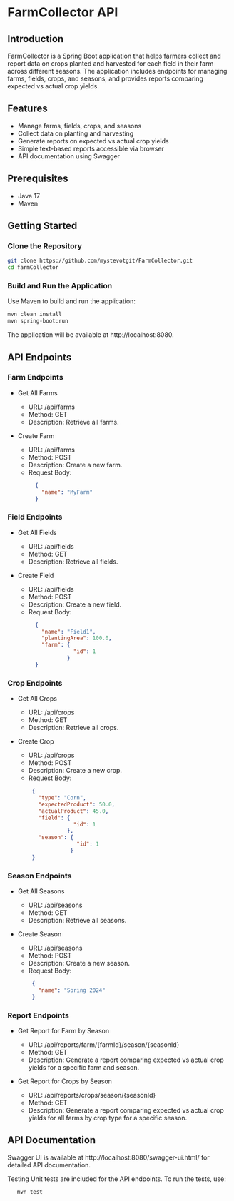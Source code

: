 # FarmCollector API

## Introduction

FarmCollector is a Spring Boot application that helps farmers collect and report data on crops planted and harvested for each field in their farm across different seasons. The application includes endpoints for managing farms, fields, crops, and seasons, and provides reports comparing expected vs actual crop yields.

## Features

- Manage farms, fields, crops, and seasons
- Collect data on planting and harvesting
- Generate reports on expected vs actual crop yields
- Simple text-based reports accessible via browser
- API documentation using Swagger

## Prerequisites

- Java 17
- Maven

## Getting Started

### Clone the Repository

```bash
git clone https://github.com/mystevotgit/FarmCollector.git
cd farmCollector
```

### Build and Run the Application
Use Maven to build and run the application:
```bash
mvn clean install
mvn spring-boot:run

```

The application will be available at http://localhost:8080.

## API Endpoints
### Farm Endpoints

- Get All Farms
  - URL: /api/farms
  - Method: GET
  - Description: Retrieve all farms.

- Create Farm
  -   URL: /api/farms
  - Method: POST
  - Description: Create a new farm.
  - Request Body:
    ```json
      {
        "name": "MyFarm"
      }
    ```
### Field Endpoints
- Get All Fields
  - URL: /api/fields
  - Method: GET
  - Description: Retrieve all fields.
  
- Create Field
  - URL: /api/fields
  - Method: POST
  - Description: Create a new field.
  - Request Body:
      ```json
        {
          "name": "Field1",
          "plantingArea": 100.0,
          "farm": {
                    "id": 1
                  }
        }
      ```
### Crop Endpoints

- Get All Crops
  - URL: /api/crops
  - Method: GET
  - Description: Retrieve all crops.
  
- Create Crop
  - URL: /api/crops
  - Method: POST
  - Description: Create a new crop.
  - Request Body:
    ```json
     {
       "type": "Corn",
       "expectedProduct": 50.0,
       "actualProduct": 45.0,
       "field": {
                  "id": 1
                },
       "season": {
                   "id": 1
                 }
     }
    ```
### Season Endpoints

- Get All Seasons
  - URL: /api/seasons
  - Method: GET
  - Description: Retrieve all seasons.
  
- Create Season
  - URL: /api/seasons
  - Method: POST
  - Description: Create a new season.
  - Request Body:
    ```json
     {
       "name": "Spring 2024"
     }
    ```

### Report Endpoints

- Get Report for Farm by Season
  - URL: /api/reports/farm/{farmId}/season/{seasonId}
  - Method: GET
  - Description: Generate a report comparing expected vs actual crop yields for a specific farm and season.
  
- Get Report for Crops by Season
  - URL: /api/reports/crops/season/{seasonId}
  - Method: GET
  - Description: Generate a report comparing expected vs actual crop yields for all farms by crop type for a specific season.

## API Documentation
Swagger UI is available at http://localhost:8080/swagger-ui.html/ for detailed API documentation.

Testing
Unit tests are included for the API endpoints. To run the tests, use:
```bash
   mvn test
```

